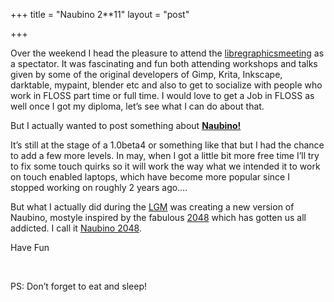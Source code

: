 +++
title = "Naubino 2**11"
layout = "post"

+++

<p>Over the weekend I head the pleasure to attend the <a title="libregraphicsmeeting" href="http://libregraphicsmeeting.org/2014">libregraphicsmeeting</a> as a spectator. It was fascinating and fun both attending workshops and talks given by some of the original developers of Gimp, Krita, Inkscape, darktable, mypaint, blender etc and also to get to socialize with people who work in FLOSS part time or full time. I would love to get a Job in FLOSS as well once I got my diploma, let&#8217;s see what I can do about that.</p>
<p>But I actually wanted to post something about <a href="http://naubino.de"><strong>Naubino!</strong></a></p>
<p>It&#8217;s still at the stage of a 1.0beta4 or something like that but I had the chance to add a few more levels. In may, when I got a little bit more free time I&#8217;ll try to fix some touch quirks so it will work the way what we intended it to work on touch enabled laptops, which have become more popular since I stopped working on roughly 2 years ago&#8230;.</p>
<p>But what I actually did during the <a title="libregraphicsmeeting" href="http://libregraphicsmeeting.org/2014">LGM</a> was creating a new version of Naubino, mostyle inspired by the fabulous <a href="http://gabrielecirulli.github.io/2048/">2048</a> which has gotten us all addicted. I call it <a title="Naubino 2048" href="http://naubino.de/2048">Naubino 2048</a>.</p>
<p>Have Fun</p>
<p>&nbsp;</p>
<p>PS: Don&#8217;t forget to eat and sleep!</p>
